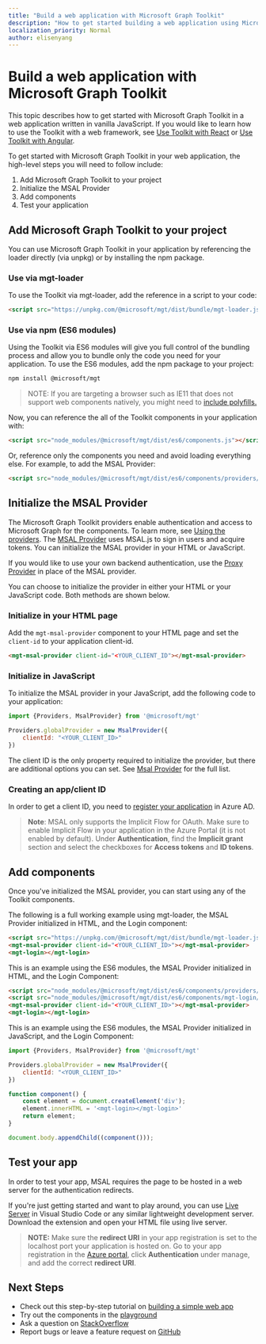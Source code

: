 ```yaml
---
title: "Build a web application with Microsoft Graph Toolkit"
description: "How to get started building a web application using Microsoft Graph Toolkit."
localization_priority: Normal
author: elisenyang
---
```


# Build a web application with Microsoft Graph Toolkit

This topic describes how to get started with Microsoft Graph Toolkit in a web application written in vanilla JavaScript. If you would like to learn how to use the Toolkit with a web framework, see [Use Toolkit with React](./use-toolkit-with-react.md) or [Use Toolkit with Angular](./use-toolkit-with-angular.md).

To get started with Microsoft Graph Toolkit in your web application, the high-level steps you will need to follow include:
1. Add Microsoft Graph Toolkit to your project
2. Initialize the MSAL Provider
3. Add components
4. Test your application

## Add Microsoft Graph Toolkit to your project
You can use Microsoft Graph Toolkit in your application by referencing the loader directly (via unpkg) or by installing the npm package.

### Use via mgt-loader
To use the Toolkit via mgt-loader, add the reference in a script to your code:

```html
<script src="https://unpkg.com/@microsoft/mgt/dist/bundle/mgt-loader.js"></script>
```

### Use via npm (ES6 modules)
Using the Toolkit via ES6 modules will give you full control of the bundling process and allow you to bundle only the code you need for your application. To use the ES6 modules, add the npm package to your project:

```bash
npm install @microsoft/mgt
```
> NOTE: If you are targeting a browser such as IE11 that does not support web components natively, you might need to [include polyfills.](./overview.md#polyfills)

Now, you can reference the all of the Toolkit components in your application with:

```html
<script src="node_modules/@microsoft/mgt/dist/es6/components.js"></script>
```
Or, reference only the components you need and avoid loading everything else. For example, to add the MSAL Provider:

```html
<script src="node_modules/@microsoft/mgt/dist/es6/components/providers/mgt-msal-provider.js"></script>
```

## Initialize the MSAL Provider
The Microsoft Graph Toolkit providers enable authentication and access to Microsoft Graph for the components. To learn more, see [Using the providers](../providers.md). The [MSAL Provider](../providers/msal.md) uses MSAL.js to sign in users and acquire tokens. You can initialize the MSAL provider in your HTML or JavaScript.

If you would like to use your own backend authentication, use the [Proxy Provider](../providers/proxy.md) in place of the MSAL provider.

You can choose to initialize the provider in either your HTML or your JavaScript code. Both methods are shown below.

### Initialize in your HTML page
Add the `mgt-msal-provider` component to your HTML page and set the `client-id` to your application client-id.

```html
<mgt-msal-provider client-id="<YOUR_CLIENT_ID"></mgt-msal-provider>
```
### Initialize in JavaScript
To initialize the MSAL provider in your JavaScript, add the following code to your application:

```js
import {Providers, MsalProvider} from '@microsoft/mgt'

Providers.globalProvider = new MsalProvider({
    clientId: "<YOUR_CLIENT_ID>"
})
```
The client ID is the only property required to initialize the provider, but there are additional options you can set. See [Msal Provider](../providers/msal.md) for the full list.

### Creating an app/client ID
In order to get a client ID, you need to [register your application](https://docs.microsoft.com/graph/auth-register-app-v2) in Azure AD. 
>**Note**: MSAL only supports the Implicit Flow for OAuth. Make sure to enable Implicit Flow in your application in the Azure Portal (it is not enabled by default). Under **Authentication**, find the **Implicit grant** section and select the checkboxes for **Access tokens** and **ID tokens**. 

## Add components
Once you've initialized the MSAL provider, you can start using any of the Toolkit components.

The following is a full working example using mgt-loader, the MSAL Provider initialized in HTML, and the Login component:

```html
<script src="https://unpkg.com/@microsoft/mgt/dist/bundle/mgt-loader.js"></script>
<mgt-msal-provider client-id="<YOUR_CLIENT_ID>"></mgt-msal-provider>
<mgt-login></mgt-login>
```

This is an example using the ES6 modules, the MSAL Provider initialized in HTML, and the Login Component:
```html
<script src="node_modules/@microsoft/mgt/dist/es6/components/providers/mgt-msal-provider.js"></script>
<script src="node_modules/@microsoft/mgt/dist/es6/components/mgt-login/mgt-login.js"></script>
<mgt-msal-provider client-id="<YOUR_CLIENT_ID>"></mgt-msal-provider>
<mgt-login></mgt-login>
```

This is an example using the ES6 modules, the MSAL Provider initialized in JavaScript, and the Login Component:

```js
import {Providers, MsalProvider} from '@microsoft/mgt'

Providers.globalProvider = new MsalProvider({
    clientId: "<YOUR_CLIENT_ID>"
})

function component() {
    const element = document.createElement('div');
    element.innerHTML = '<mgt-login></mgt-login>'
    return element;
}

document.body.appendChild((component()));
```

## Test your app

In order to test your app, MSAL requires the page to be hosted in a web server for the authentication redirects. 

If you're just getting started and want to play around, you can use [Live Server](https://marketplace.visualstudio.com/items?itemName=ritwickdey.LiveServer) in Visual Studio Code or any similar lightweight development server. Download the extension and open your HTML file using live server. 
> **NOTE:** Make sure the **redirect URI** in your app registration is set to the localhost port your application is hosted on. Go to your app registration in the [Azure portal](https://portal.azure.com), click **Authentication** under manage, and add the correct **redirect URI**.

## Next Steps
- Check out this step-by-step tutorial on [building a simple web app](https://developer.microsoft.com/microsoft-365/blogs/a-lap-around-microsoft-graph-toolkit-day-2-zero-to-hero/)
- Try out the components in the [playground](https://mgt.dev)
- Ask a question on [StackOverflow](https://aka.ms/mgt-question)
- Report bugs or leave a feature request on [GitHub](https://aka.ms/mgt)
